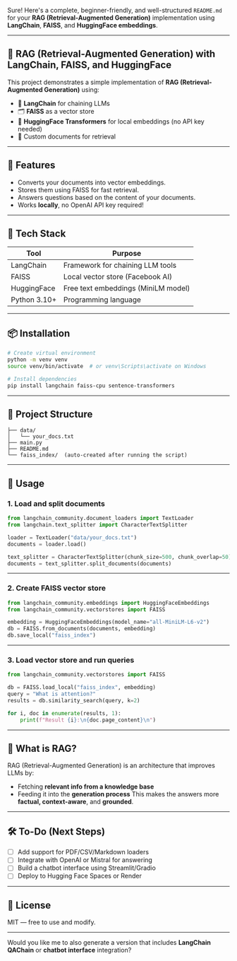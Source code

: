 Sure! Here's a complete, beginner-friendly, and well-structured `README.md` for your **RAG (Retrieval-Augmented Generation)** implementation using **LangChain**, **FAISS**, and **HuggingFace embeddings**.

---

## 📘 RAG (Retrieval-Augmented Generation) with LangChain, FAISS, and HuggingFace

This project demonstrates a simple implementation of **RAG (Retrieval-Augmented Generation)** using:

* 🧠 **LangChain** for chaining LLMs
* 🗂️ **FAISS** as a vector store
* 🤗 **HuggingFace Transformers** for local embeddings (no API key needed)
* 📄 Custom documents for retrieval

---

## 🚀 Features

* Converts your documents into vector embeddings.
* Stores them using FAISS for fast retrieval.
* Answers questions based on the content of your documents.
* Works **locally**, no OpenAI API key required!

---

## 🧱 Tech Stack

| Tool         | Purpose                             |
| ------------ | ----------------------------------- |
| LangChain    | Framework for chaining LLM tools    |
| FAISS        | Local vector store (Facebook AI)    |
| HuggingFace  | Free text embeddings (MiniLM model) |
| Python 3.10+ | Programming language                |

---

## 📦 Installation

```bash
# Create virtual environment
python -m venv venv
source venv/bin/activate  # or venv\Scripts\activate on Windows

# Install dependencies
pip install langchain faiss-cpu sentence-transformers
```

---

## 📁 Project Structure

```
├── data/
│   └── your_docs.txt
├── main.py
├── README.md
└── faiss_index/  (auto-created after running the script)
```

---

## 🧾 Usage

### 1. Load and split documents

```python
from langchain_community.document_loaders import TextLoader
from langchain.text_splitter import CharacterTextSplitter

loader = TextLoader("data/your_docs.txt")
documents = loader.load()

text_splitter = CharacterTextSplitter(chunk_size=500, chunk_overlap=50)
documents = text_splitter.split_documents(documents)
```

---

### 2. Create FAISS vector store

```python
from langchain_community.embeddings import HuggingFaceEmbeddings
from langchain_community.vectorstores import FAISS

embedding = HuggingFaceEmbeddings(model_name="all-MiniLM-L6-v2")
db = FAISS.from_documents(documents, embedding)
db.save_local("faiss_index")
```

---

### 3. Load vector store and run queries

```python
from langchain_community.vectorstores import FAISS

db = FAISS.load_local("faiss_index", embedding)
query = "What is attention?"
results = db.similarity_search(query, k=2)

for i, doc in enumerate(results, 1):
    print(f"Result {i}:\n{doc.page_content}\n")
```

---

## 🧠 What is RAG?

RAG (Retrieval-Augmented Generation) is an architecture that improves LLMs by:

* Fetching **relevant info from a knowledge base**
* Feeding it into the **generation process**
  This makes the answers more **factual, context-aware**, and **grounded**.

---

## 🛠 To-Do (Next Steps)

* [ ] Add support for PDF/CSV/Markdown loaders
* [ ] Integrate with OpenAI or Mistral for answering
* [ ] Build a chatbot interface using Streamlit/Gradio
* [ ] Deploy to Hugging Face Spaces or Render

---

## 📄 License

MIT — free to use and modify.

---

Would you like me to also generate a version that includes **LangChain QAChain** or **chatbot interface** integration?
